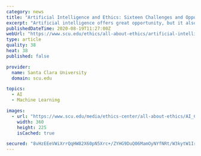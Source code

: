 ```yaml
---
category: news
title: "Artificial Intelligence and Ethics: Sixteen Challenges and Opportunities"
excerpt: "Artificial intelligence offers great opportunity, but it also brings potential hazards—this article presents 16 of them."
publishedDateTime: 2020-08-19T11:27:00Z
webUrl: "https://www.scu.edu/ethics/all-about-ethics/artificial-intelligence-and-ethics-sixteen-challenges-and-opportunities/"
type: article
quality: 38
heat: 38
published: false

provider:
  name: Santa Clara University
  domain: scu.edu

topics:
  - AI
  - Machine Learning

images:
  - url: "https://www.scu.edu/media/ethics-center/all-about-ethics/AI_Car-Image-360x225.jpg"
    width: 360
    height: 225
    isCached: true

secured: "8vHzEEeVWiXrrQqHW82X60pN5Xrc+/ZYHG9DuQ06MamOyNYfNRt/W3kytW1IrvougFOgkhw3t6DXcOKftFEAGjQSRAADsPsfjhWuYED48HUZwSxhglkYqKUspFqI1Cj6bt1nv8joKhzguZ6hnaWehBDizNvFczC04Fayrz0KdzSKPYXF1qoQKxNHMlvg2OSLmhkqD0bUZj5v7pfXkLLaBw0QWD8BE75ubDexNxKmXpPLLRUlH1bEVC6tyPRsEOisND+o5H0W7wrzmeEunLTCYpyTCubizvd7ZH5puEtSrGNpyiroHoxT8LQxJtmHPhBUbywN3v1mwPw1JjluZoCLKA==;K6xdn8/0RuyoW1hpVvkWKQ=="
---
```


